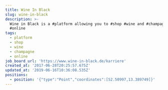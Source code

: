 ```yaml
---
title: Wine In Black
slug: wine-in-black
description: >-
  Wine in Black is a #platform allowing you to #shop #wine and #champagne
  #online
tags:
  - platform
  - shop
  - wine
  - champagne
  - online
job_board_url: 'https://www.wine-in-black.de/karriere'
created_at: '2017-06-28T20:25:57.675Z'
updated_at: '2019-06-16T10:36:08.535Z'
positions:
  - position: '{"type":"Point","coordinates":[52.50997,13.389749]}'
---
```


